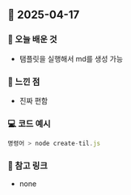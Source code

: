 ## 📅 2025-04-17

### 📌 오늘 배운 것

- 탬플릿을 실행해서 md를 생성 가능

### 🧠 느낀 점

- 진짜 편함

### 💻 코드 예시

```js
명령어 > node create-til.js
```

### 🔗 참고 링크

- none
